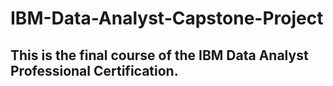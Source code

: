 # IBM-Data-Analyst-Capstone-Project
## This is the final course of the IBM Data Analyst Professional Certification.
